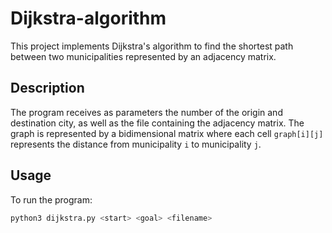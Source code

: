 # Dijkstra-algorithm

This project implements Dijkstra's algorithm to find the shortest path between two municipalities represented by an adjacency matrix.

## Description

The program receives as parameters the number of the origin and destination city, as well as the file containing the adjacency matrix. The graph is represented by a bidimensional matrix where each cell `graph[i][j]` represents the distance from municipality `i` to municipality `j`.

## Usage

To run the program:

```sh
python3 dijkstra.py <start> <goal> <filename>
